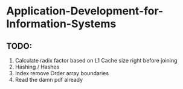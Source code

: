 # Application-Development-for-Information-Systems

## TODO:
1. Calculate radix factor based on L1 Cache size right before joining
2. Hashing / Hashes
3. Index remove Order array boundaries
4. Read the damn pdf already
